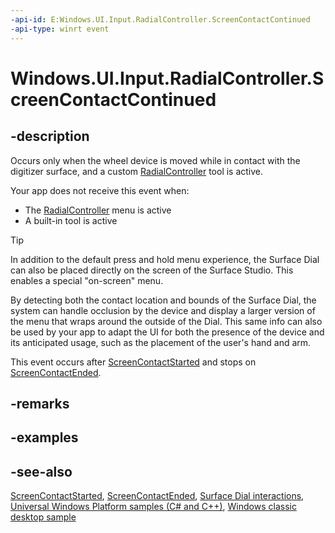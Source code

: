 ```yaml
---
-api-id: E:Windows.UI.Input.RadialController.ScreenContactContinued
-api-type: winrt event
---
```


<!-- Event syntax
public event Windows.Foundation.TypedEventHandler ScreenContactContinued<Windows.UI.Input.RadialController,  Windows.UI.Input.RadialControllerScreenContactContinuedEventArgs>
-->

# Windows.UI.Input.RadialController.ScreenContactContinued

## -description
Occurs only when the wheel device is moved while in contact with the digitizer surface, and a custom [RadialController](radialcontroller.md) tool is active.


Your app does not receive this event when:

+ The [RadialController](radialcontroller.md) menu is active
+ A built-in tool is active


> [!TIP]
> In addition to the default press and hold menu experience, the Surface Dial can also be placed directly on the screen of the Surface Studio. This enables a special "on-screen" menu.

By detecting both the contact location and bounds of the Surface Dial, the system can handle occlusion by the device and display a larger version of the menu that wraps around the outside of the Dial. This same info can also be used by your app to adapt the UI for both the presence of the device and its anticipated usage, such as the placement of the user's hand and arm.

This event occurs after [ScreenContactStarted](radialcontroller_screencontactstarted.md) and stops on [ScreenContactEnded](radialcontroller_screencontactended.md).

## -remarks

## -examples

## -see-also
[ScreenContactStarted](radialcontroller_screencontactstarted.md), [ScreenContactEnded](radialcontroller_screencontactended.md), [Surface Dial interactions](https://msdn.microsoft.com/windows/uwp/input-and-devices/windows-wheel-interactions), [Universal Windows Platform samples (C# and C++)](https://go.microsoft.com/fwlink/?linkid=832713), [Windows classic desktop sample](https://aka.ms/radialcontrollerclassicsample)